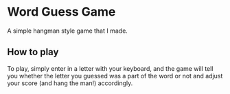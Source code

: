 Word Guess Game
=============================
A simple hangman style game that I made. 

## How to play
To play, simply enter in a letter with your keyboard, and the game will tell you whether the letter you guessed was a part of the word or not and adjust your score (and hang the man!) accordingly.  
